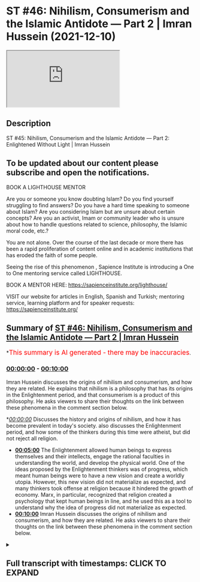# ST #46:  Nihilism, Consumerism and the Islamic Antidote — Part 2 | Imran Hussein (2021-12-10)

<iframe loading='lazy' src='https://www.youtube.com/embed/p3AXZ4LB-ZE'></iframe>

## Description

ST #45:  Nihilism, Consumerism and the Islamic Antidote — Part 2: Enlightened Without Light | Imran Hussein

## To be updated about our content please subscribe and open the notifications.

BOOK A LIGHTHOUSE MENTOR

Are you or someone you know doubting Islam? Do you find yourself struggling to find answers?  Do you have a hard time speaking to someone about Islam?  Are you considering Islam but are unsure about certain concepts?  Are you an activist, Imam or community leader who is unsure about how to handle questions related to science, philosophy, the Islamic moral code, etc.?

You are not alone.  Over the course of the last decade or more there has been a rapid proliferation of content online and in academic institutions that has eroded the faith of some people.

Seeing the rise of  this phenomenon , Sapience Institute is introducing a One to One mentoring service called LIGHTHOUSE.

BOOK A MENTOR HERE: https://sapienceinstitute.org/lighthouse/

VISIT our website for articles in English, Spanish and Turkish; mentoring service, learning platform and for speaker requests: https://sapienceinstitute.org/

## Summary of [ST #46: Nihilism, Consumerism and the Islamic Antidote — Part 2 | Imran Hussein](https://www.youtube.com/watch?v=p3AXZ4LB-ZE)

\*<span style="color:red; font-size:125%">This summary is AI generated - there may be inaccuracies</span>.

### [00:00:00](https://www.youtube.com/watch?v=p3AXZ4LB-ZE\&t=0) - [00:10:00](https://www.youtube.com/watch?v=p3AXZ4LB-ZE\&t=600)

Imran Hussein discusses the origins of nihilism and consumerism, and how they are related. He explains that nihilism is a philosophy that has its origins in the Enlightenment period, and that consumerism is a product of this philosophy. He asks viewers to share their thoughts on the link between these phenomena in the comment section below.

\**[00:00:00](https://www.youtube.com/watch?v=p3AXZ4LB-ZE\&t=0)* Discusses the history and origins of nihilism, and how it has become prevalent in today's society.  also discusses the Enlightenment period, and how some of the thinkers during this time were atheist, but did not reject all religion.

*   **[00:05:00](https://www.youtube.com/watch?v=p3AXZ4LB-ZE\&t=300)** The Enlightenment allowed human beings to express themselves and their intellects, engage the rational faculties in understanding the world, and develop the physical world. One of the ideas proposed by the Enlightenment thinkers was of progress, which meant human beings were to have a new vision and create a worldly utopia. However, this new vision did not materialize as expected, and many thinkers took offense at religion because it hindered the growth of economy. Marx, in particular, recognized that religion created a psychology that kept human beings in line, and he used this as a tool to understand why the idea of progress did not materialize as expected.
*   **[00:10:00](https://www.youtube.com/watch?v=p3AXZ4LB-ZE\&t=600)**  Imran Hussein discusses the origins of nihilism and consumerism, and how they are related. He asks viewers to share their thoughts on the link between these phenomena in the comment section below.

<details><summary><h2>Full transcript with timestamps: CLICK TO EXPAND</h2></summary>

[0:00:12](https://youtu.be/p3AXZ4LB-ZE?t=12) assalamu alaikum brothers and sisters\
[0:00:14](https://youtu.be/p3AXZ4LB-ZE?t=14) welcome to the second episode of this\
[0:00:16](https://youtu.be/p3AXZ4LB-ZE?t=16) sapiens thoughts video series\
[0:00:19](https://youtu.be/p3AXZ4LB-ZE?t=19) where we're discussing nihilism\
[0:00:20](https://youtu.be/p3AXZ4LB-ZE?t=20) consumerism and the islamic antidote to\
[0:00:23](https://youtu.be/p3AXZ4LB-ZE?t=23) the problems that come about because of\
[0:00:25](https://youtu.be/p3AXZ4LB-ZE?t=25) these two ideologies\
[0:00:27](https://youtu.be/p3AXZ4LB-ZE?t=27) now in this episode i want to go into\
[0:00:30](https://youtu.be/p3AXZ4LB-ZE?t=30) the history and the origins\
[0:00:33](https://youtu.be/p3AXZ4LB-ZE?t=33) of nihilism\
[0:00:34](https://youtu.be/p3AXZ4LB-ZE?t=34) and why and really discuss and\
[0:00:36](https://youtu.be/p3AXZ4LB-ZE?t=36) understand why it's so rampant today\
[0:00:40](https://youtu.be/p3AXZ4LB-ZE?t=40) and for this we need to go back and look\
[0:00:42](https://youtu.be/p3AXZ4LB-ZE?t=42) at european history especially over the\
[0:00:44](https://youtu.be/p3AXZ4LB-ZE?t=44) past thousand or so years now we have to\
[0:00:46](https://youtu.be/p3AXZ4LB-ZE?t=46) remember\
[0:00:47](https://youtu.be/p3AXZ4LB-ZE?t=47) that europe\
[0:00:49](https://youtu.be/p3AXZ4LB-ZE?t=49) was\
[0:00:51](https://youtu.be/p3AXZ4LB-ZE?t=51) led by christianity and the christian\
[0:00:54](https://youtu.be/p3AXZ4LB-ZE?t=54) church dominated almost every sway of\
[0:00:57](https://youtu.be/p3AXZ4LB-ZE?t=57) human experience in life whether it was\
[0:01:00](https://youtu.be/p3AXZ4LB-ZE?t=60) education\
[0:01:01](https://youtu.be/p3AXZ4LB-ZE?t=61) economic social whichever way you look\
[0:01:03](https://youtu.be/p3AXZ4LB-ZE?t=63) at it the christian church dominated and\
[0:01:06](https://youtu.be/p3AXZ4LB-ZE?t=66) in the 14th century\
[0:01:08](https://youtu.be/p3AXZ4LB-ZE?t=68) we know we had the period of renaissance\
[0:01:10](https://youtu.be/p3AXZ4LB-ZE?t=70) the renaissance took place and this was\
[0:01:12](https://youtu.be/p3AXZ4LB-ZE?t=72) a time where the europeans\
[0:01:14](https://youtu.be/p3AXZ4LB-ZE?t=74) rediscovered the classical tradition\
[0:01:17](https://youtu.be/p3AXZ4LB-ZE?t=77) rediscovered the greek civilization and\
[0:01:19](https://youtu.be/p3AXZ4LB-ZE?t=79) the works that they produced and the way\
[0:01:21](https://youtu.be/p3AXZ4LB-ZE?t=81) their way of living and so on and so\
[0:01:22](https://youtu.be/p3AXZ4LB-ZE?t=82) forth and they were mesmerized and by\
[0:01:25](https://youtu.be/p3AXZ4LB-ZE?t=85) the way all of this information a lot of\
[0:01:27](https://youtu.be/p3AXZ4LB-ZE?t=87) this information and knowledge came\
[0:01:29](https://youtu.be/p3AXZ4LB-ZE?t=89) through the muslims because they had\
[0:01:30](https://youtu.be/p3AXZ4LB-ZE?t=90) preserved the works of the greeks and\
[0:01:32](https://youtu.be/p3AXZ4LB-ZE?t=92) done more work on top of the work that\
[0:01:34](https://youtu.be/p3AXZ4LB-ZE?t=94) they had done but nevertheless this was\
[0:01:36](https://youtu.be/p3AXZ4LB-ZE?t=96) a time when the europeans\
[0:01:38](https://youtu.be/p3AXZ4LB-ZE?t=98) started to rediscover the classical\
[0:01:40](https://youtu.be/p3AXZ4LB-ZE?t=100) tradition and they were really inspired\
[0:01:42](https://youtu.be/p3AXZ4LB-ZE?t=102) by this they wanted to go back to those\
[0:01:44](https://youtu.be/p3AXZ4LB-ZE?t=104) times and obviously\
[0:01:46](https://youtu.be/p3AXZ4LB-ZE?t=106) because the church the christian church\
[0:01:48](https://youtu.be/p3AXZ4LB-ZE?t=108) dominated europe at the time there was a\
[0:01:50](https://youtu.be/p3AXZ4LB-ZE?t=110) lot of struggle there was a lot of back\
[0:01:51](https://youtu.be/p3AXZ4LB-ZE?t=111) and forth now we can i want to refer to\
[0:01:54](https://youtu.be/p3AXZ4LB-ZE?t=114) these as two camps you had the christian\
[0:01:56](https://youtu.be/p3AXZ4LB-ZE?t=116) church and you had what you could what\
[0:01:57](https://youtu.be/p3AXZ4LB-ZE?t=117) we can call now as the free thinkers the\
[0:02:00](https://youtu.be/p3AXZ4LB-ZE?t=120) ones the people that wanted to discover\
[0:02:02](https://youtu.be/p3AXZ4LB-ZE?t=122) new things inspired by the greeks wanted\
[0:02:04](https://youtu.be/p3AXZ4LB-ZE?t=124) to you know study the physical world do\
[0:02:07](https://youtu.be/p3AXZ4LB-ZE?t=127) the science you know study medicine and\
[0:02:09](https://youtu.be/p3AXZ4LB-ZE?t=129) do all of these amazing things\
[0:02:11](https://youtu.be/p3AXZ4LB-ZE?t=131) now there was a struggle that began in\
[0:02:13](https://youtu.be/p3AXZ4LB-ZE?t=133) around the 14th century and this\
[0:02:15](https://youtu.be/p3AXZ4LB-ZE?t=135) continued on and during this time you\
[0:02:18](https://youtu.be/p3AXZ4LB-ZE?t=138) know we saw there were certain christian\
[0:02:19](https://youtu.be/p3AXZ4LB-ZE?t=139) theologians\
[0:02:21](https://youtu.be/p3AXZ4LB-ZE?t=141) who try to bridge the gap between\
[0:02:22](https://youtu.be/p3AXZ4LB-ZE?t=142) religion and rationality\
[0:02:25](https://youtu.be/p3AXZ4LB-ZE?t=145) other christian theologians who\
[0:02:26](https://youtu.be/p3AXZ4LB-ZE?t=146) completely rejected rationality for\
[0:02:30](https://youtu.be/p3AXZ4LB-ZE?t=150) example martin luther a protestant\
[0:02:31](https://youtu.be/p3AXZ4LB-ZE?t=151) reformer he referred to reason and these\
[0:02:34](https://youtu.be/p3AXZ4LB-ZE?t=154) are his words he referred to reason as a\
[0:02:36](https://youtu.be/p3AXZ4LB-ZE?t=156) the greatest enemy that faith has\
[0:02:39](https://youtu.be/p3AXZ4LB-ZE?t=159) and we can see that a lot of christians\
[0:02:41](https://youtu.be/p3AXZ4LB-ZE?t=161) the majority of christians were against\
[0:02:42](https://youtu.be/p3AXZ4LB-ZE?t=162) the free thinkers as we're referring to\
[0:02:44](https://youtu.be/p3AXZ4LB-ZE?t=164) them now those that wanted to explore\
[0:02:46](https://youtu.be/p3AXZ4LB-ZE?t=166) and and discover new things\
[0:02:48](https://youtu.be/p3AXZ4LB-ZE?t=168) but but this battle continued over the\
[0:02:50](https://youtu.be/p3AXZ4LB-ZE?t=170) centuries and then in the 16th century\
[0:02:52](https://youtu.be/p3AXZ4LB-ZE?t=172) we had the scientific revolution\
[0:02:55](https://youtu.be/p3AXZ4LB-ZE?t=175) which eventually this and many other\
[0:02:56](https://youtu.be/p3AXZ4LB-ZE?t=176) things led to the period of\
[0:02:58](https://youtu.be/p3AXZ4LB-ZE?t=178) enlightenment in the 18th century now\
[0:03:01](https://youtu.be/p3AXZ4LB-ZE?t=181) the period of enlightenment is a very\
[0:03:02](https://youtu.be/p3AXZ4LB-ZE?t=182) interesting time in history because this\
[0:03:04](https://youtu.be/p3AXZ4LB-ZE?t=184) was you can say the time where the\
[0:03:06](https://youtu.be/p3AXZ4LB-ZE?t=186) tables fully turned\
[0:03:09](https://youtu.be/p3AXZ4LB-ZE?t=189) in the favor of the free thinkers\
[0:03:11](https://youtu.be/p3AXZ4LB-ZE?t=191) the thinkers of the enlightenment\
[0:03:14](https://youtu.be/p3AXZ4LB-ZE?t=194) wanted people\
[0:03:15](https://youtu.be/p3AXZ4LB-ZE?t=195) to have a new vision a new purpose they\
[0:03:18](https://youtu.be/p3AXZ4LB-ZE?t=198) wanted to people to break free from the\
[0:03:20](https://youtu.be/p3AXZ4LB-ZE?t=200) dogmas of the church they wanted people\
[0:03:21](https://youtu.be/p3AXZ4LB-ZE?t=201) to discover the world to discover new\
[0:03:23](https://youtu.be/p3AXZ4LB-ZE?t=203) things to progress\
[0:03:27](https://youtu.be/p3AXZ4LB-ZE?t=207) now we have to i want us to keep some\
[0:03:29](https://youtu.be/p3AXZ4LB-ZE?t=209) context in mind here there's something\
[0:03:30](https://youtu.be/p3AXZ4LB-ZE?t=210) important that we need to keep in mind\
[0:03:31](https://youtu.be/p3AXZ4LB-ZE?t=211) which is that\
[0:03:34](https://youtu.be/p3AXZ4LB-ZE?t=214) the european people are coming from a\
[0:03:36](https://youtu.be/p3AXZ4LB-ZE?t=216) background\
[0:03:37](https://youtu.be/p3AXZ4LB-ZE?t=217) of what they would see as oppression\
[0:03:40](https://youtu.be/p3AXZ4LB-ZE?t=220) intellectual oppression to be more\
[0:03:42](https://youtu.be/p3AXZ4LB-ZE?t=222) specific\
[0:03:43](https://youtu.be/p3AXZ4LB-ZE?t=223) and now they finally have freed\
[0:03:45](https://youtu.be/p3AXZ4LB-ZE?t=225) themselves of these shackles and they\
[0:03:47](https://youtu.be/p3AXZ4LB-ZE?t=227) want to discover the world and learn\
[0:03:48](https://youtu.be/p3AXZ4LB-ZE?t=228) about the world so you can understand\
[0:03:50](https://youtu.be/p3AXZ4LB-ZE?t=230) the psychology here that\
[0:03:52](https://youtu.be/p3AXZ4LB-ZE?t=232) these people would naturally have an\
[0:03:54](https://youtu.be/p3AXZ4LB-ZE?t=234) aversion towards religion because of\
[0:03:56](https://youtu.be/p3AXZ4LB-ZE?t=236) what they know about religion the\
[0:03:57](https://youtu.be/p3AXZ4LB-ZE?t=237) experiences with the christians and they\
[0:04:00](https://youtu.be/p3AXZ4LB-ZE?t=240) didn't want they would now want to free\
[0:04:01](https://youtu.be/p3AXZ4LB-ZE?t=241) themselves completely of this however\
[0:04:03](https://youtu.be/p3AXZ4LB-ZE?t=243) what's very interesting is that the\
[0:04:05](https://youtu.be/p3AXZ4LB-ZE?t=245) enlightenment thinkers didn't become\
[0:04:07](https://youtu.be/p3AXZ4LB-ZE?t=247) atheist\
[0:04:08](https://youtu.be/p3AXZ4LB-ZE?t=248) immediately or the time you know when i\
[0:04:10](https://youtu.be/p3AXZ4LB-ZE?t=250) mean atheists i mean you know the type\
[0:04:12](https://youtu.be/p3AXZ4LB-ZE?t=252) of new atheist that we are aware of\
[0:04:13](https://youtu.be/p3AXZ4LB-ZE?t=253) today such as richard dawkins and sam\
[0:04:15](https://youtu.be/p3AXZ4LB-ZE?t=255) harris they didn't completely reject\
[0:04:17](https://youtu.be/p3AXZ4LB-ZE?t=257) everything\
[0:04:18](https://youtu.be/p3AXZ4LB-ZE?t=258) and this is why some of the academics\
[0:04:20](https://youtu.be/p3AXZ4LB-ZE?t=260) when\
[0:04:21](https://youtu.be/p3AXZ4LB-ZE?t=261) if if asked you know the were the\
[0:04:22](https://youtu.be/p3AXZ4LB-ZE?t=262) enlightenment thinkers atheists you know\
[0:04:25](https://youtu.be/p3AXZ4LB-ZE?t=265) as in the new atheists that we know\
[0:04:27](https://youtu.be/p3AXZ4LB-ZE?t=267) today they would say no if you would go\
[0:04:30](https://youtu.be/p3AXZ4LB-ZE?t=270) to them and ask them whether they\
[0:04:31](https://youtu.be/p3AXZ4LB-ZE?t=271) believed in god they would acknowledge\
[0:04:32](https://youtu.be/p3AXZ4LB-ZE?t=272) most of them most of the thinkers and\
[0:04:34](https://youtu.be/p3AXZ4LB-ZE?t=274) philosophers of the enlightenment period\
[0:04:35](https://youtu.be/p3AXZ4LB-ZE?t=275) would acknowledge\
[0:04:37](https://youtu.be/p3AXZ4LB-ZE?t=277) that god exists however there would be\
[0:04:39](https://youtu.be/p3AXZ4LB-ZE?t=279) what you would call\
[0:04:40](https://youtu.be/p3AXZ4LB-ZE?t=280) natural they were following what was\
[0:04:42](https://youtu.be/p3AXZ4LB-ZE?t=282) referred to as a natural theology\
[0:04:44](https://youtu.be/p3AXZ4LB-ZE?t=284) so they would believe in god that there\
[0:04:46](https://youtu.be/p3AXZ4LB-ZE?t=286) was a cause a creator behind the behind\
[0:04:49](https://youtu.be/p3AXZ4LB-ZE?t=289) nature and the physical world\
[0:04:51](https://youtu.be/p3AXZ4LB-ZE?t=291) however they wouldn't ascribe it to or\
[0:04:54](https://youtu.be/p3AXZ4LB-ZE?t=294) lean towards christianity or religion as\
[0:04:57](https://youtu.be/p3AXZ4LB-ZE?t=297) it was understood at the time\
[0:04:59](https://youtu.be/p3AXZ4LB-ZE?t=299) however this did lay the foundations you\
[0:05:01](https://youtu.be/p3AXZ4LB-ZE?t=301) know or the the the fertile ground for\
[0:05:04](https://youtu.be/p3AXZ4LB-ZE?t=304) the advent of new atheism and so on and\
[0:05:06](https://youtu.be/p3AXZ4LB-ZE?t=306) so forth but again something we'll\
[0:05:07](https://youtu.be/p3AXZ4LB-ZE?t=307) discuss as we go along so the key thing\
[0:05:09](https://youtu.be/p3AXZ4LB-ZE?t=309) i want us to pick up here guys\
[0:05:11](https://youtu.be/p3AXZ4LB-ZE?t=311) is\
[0:05:12](https://youtu.be/p3AXZ4LB-ZE?t=312) that the enlightenment\
[0:05:16](https://youtu.be/p3AXZ4LB-ZE?t=316) period\
[0:05:17](https://youtu.be/p3AXZ4LB-ZE?t=317) allowed human beings\
[0:05:19](https://youtu.be/p3AXZ4LB-ZE?t=319) to now express themselves and their\
[0:05:21](https://youtu.be/p3AXZ4LB-ZE?t=321) intellects\
[0:05:22](https://youtu.be/p3AXZ4LB-ZE?t=322) and engage the rational faculties in\
[0:05:24](https://youtu.be/p3AXZ4LB-ZE?t=324) studying the world in understanding the\
[0:05:27](https://youtu.be/p3AXZ4LB-ZE?t=327) world in developing the physical world\
[0:05:30](https://youtu.be/p3AXZ4LB-ZE?t=330) because one of the\
[0:05:31](https://youtu.be/p3AXZ4LB-ZE?t=331) ideas\
[0:05:33](https://youtu.be/p3AXZ4LB-ZE?t=333) that was proposed by the enlightenment\
[0:05:35](https://youtu.be/p3AXZ4LB-ZE?t=335) thinkers\
[0:05:36](https://youtu.be/p3AXZ4LB-ZE?t=336) was of progress material progress what\
[0:05:39](https://youtu.be/p3AXZ4LB-ZE?t=339) they wanted human beings to do was to\
[0:05:41](https://youtu.be/p3AXZ4LB-ZE?t=341) have a new vision\
[0:05:43](https://youtu.be/p3AXZ4LB-ZE?t=343) which was\
[0:05:45](https://youtu.be/p3AXZ4LB-ZE?t=345) to create a worldly utopia essentially\
[0:05:47](https://youtu.be/p3AXZ4LB-ZE?t=347) paradise on earth\
[0:05:49](https://youtu.be/p3AXZ4LB-ZE?t=349) now it's very it's a very interesting\
[0:05:51](https://youtu.be/p3AXZ4LB-ZE?t=351) concept because prior to this the idea\
[0:05:53](https://youtu.be/p3AXZ4LB-ZE?t=353) was\
[0:05:54](https://youtu.be/p3AXZ4LB-ZE?t=354) that we were to attain paradise in the\
[0:05:56](https://youtu.be/p3AXZ4LB-ZE?t=356) hereafter\
[0:05:58](https://youtu.be/p3AXZ4LB-ZE?t=358) that we were living in this world a\
[0:06:00](https://youtu.be/p3AXZ4LB-ZE?t=360) world of pain and suffering and\
[0:06:02](https://youtu.be/p3AXZ4LB-ZE?t=362) hardships\
[0:06:03](https://youtu.be/p3AXZ4LB-ZE?t=363) and trials\
[0:06:05](https://youtu.be/p3AXZ4LB-ZE?t=365) and we had to live in this world and get\
[0:06:07](https://youtu.be/p3AXZ4LB-ZE?t=367) through this life but ultimately there\
[0:06:09](https://youtu.be/p3AXZ4LB-ZE?t=369) was paradise the eternal world and\
[0:06:11](https://youtu.be/p3AXZ4LB-ZE?t=371) that's what people were aspiring towards\
[0:06:13](https://youtu.be/p3AXZ4LB-ZE?t=373) however the enlightenment flipped the\
[0:06:15](https://youtu.be/p3AXZ4LB-ZE?t=375) script if you like and took paradise\
[0:06:17](https://youtu.be/p3AXZ4LB-ZE?t=377) from the hereafter and brought paradise\
[0:06:19](https://youtu.be/p3AXZ4LB-ZE?t=379) to the here and now so what the idea was\
[0:06:21](https://youtu.be/p3AXZ4LB-ZE?t=381) that we as human beings our new purpose\
[0:06:23](https://youtu.be/p3AXZ4LB-ZE?t=383) now is to progress in the world\
[0:06:26](https://youtu.be/p3AXZ4LB-ZE?t=386) create a worldly paradise and that's\
[0:06:28](https://youtu.be/p3AXZ4LB-ZE?t=388) what our focus and vision is\
[0:06:30](https://youtu.be/p3AXZ4LB-ZE?t=390) professor leo damrosh in a course on the\
[0:06:34](https://youtu.be/p3AXZ4LB-ZE?t=394) enlightenment he\
[0:06:35](https://youtu.be/p3AXZ4LB-ZE?t=395) stated that one of the focuses of the\
[0:06:37](https://youtu.be/p3AXZ4LB-ZE?t=397) enlightenment was to turn away from the\
[0:06:39](https://youtu.be/p3AXZ4LB-ZE?t=399) vertical plane and then to focus on the\
[0:06:41](https://youtu.be/p3AXZ4LB-ZE?t=401) horizontal plane again summarizing what\
[0:06:43](https://youtu.be/p3AXZ4LB-ZE?t=403) i'm just saying which is that it was\
[0:06:45](https://youtu.be/p3AXZ4LB-ZE?t=405) taking people away from focusing on the\
[0:06:48](https://youtu.be/p3AXZ4LB-ZE?t=408) hereafter\
[0:06:50](https://youtu.be/p3AXZ4LB-ZE?t=410) and the spiritual reality of the world\
[0:06:52](https://youtu.be/p3AXZ4LB-ZE?t=412) and focusing on the material reality of\
[0:06:54](https://youtu.be/p3AXZ4LB-ZE?t=414) the world the physical\
[0:06:56](https://youtu.be/p3AXZ4LB-ZE?t=416) reality the plane of here and now this\
[0:06:59](https://youtu.be/p3AXZ4LB-ZE?t=419) was a very important shift in psychology\
[0:07:02](https://youtu.be/p3AXZ4LB-ZE?t=422) and thinking that took place at the time\
[0:07:04](https://youtu.be/p3AXZ4LB-ZE?t=424) of the enlightenment\
[0:07:05](https://youtu.be/p3AXZ4LB-ZE?t=425) now considering this and understanding\
[0:07:07](https://youtu.be/p3AXZ4LB-ZE?t=427) this\
[0:07:10](https://youtu.be/p3AXZ4LB-ZE?t=430) we can start to appreciate\
[0:07:13](https://youtu.be/p3AXZ4LB-ZE?t=433) why god and the idea of religion\
[0:07:16](https://youtu.be/p3AXZ4LB-ZE?t=436) was not conducive to the objectives of\
[0:07:19](https://youtu.be/p3AXZ4LB-ZE?t=439) the enlightenment\
[0:07:21](https://youtu.be/p3AXZ4LB-ZE?t=441) because if people were thinking about a\
[0:07:23](https://youtu.be/p3AXZ4LB-ZE?t=443) hereafter another life to come an\
[0:07:25](https://youtu.be/p3AXZ4LB-ZE?t=445) eternal life of bliss and peace and\
[0:07:27](https://youtu.be/p3AXZ4LB-ZE?t=447) tranquility well they wouldn't fully be\
[0:07:29](https://youtu.be/p3AXZ4LB-ZE?t=449) focusing on\
[0:07:31](https://youtu.be/p3AXZ4LB-ZE?t=451) the here and now and and they therefore\
[0:07:33](https://youtu.be/p3AXZ4LB-ZE?t=453) won't have the motivation to do what had\
[0:07:35](https://youtu.be/p3AXZ4LB-ZE?t=455) to be done to attain a worldly paradise\
[0:07:39](https://youtu.be/p3AXZ4LB-ZE?t=459) so going back to this idea of progress\
[0:07:42](https://youtu.be/p3AXZ4LB-ZE?t=462) and creating paradise on earth you know\
[0:07:45](https://youtu.be/p3AXZ4LB-ZE?t=465) this entailed economic growth\
[0:07:48](https://youtu.be/p3AXZ4LB-ZE?t=468) exponential economic growth and\
[0:07:50](https://youtu.be/p3AXZ4LB-ZE?t=470) professor karen higgs in her book\
[0:07:52](https://youtu.be/p3AXZ4LB-ZE?t=472) collision course she highlights that the\
[0:07:54](https://youtu.be/p3AXZ4LB-ZE?t=474) lead up to\
[0:07:56](https://youtu.be/p3AXZ4LB-ZE?t=476) this economic growth took\
[0:07:59](https://youtu.be/p3AXZ4LB-ZE?t=479) place in three stages essentially the\
[0:08:01](https://youtu.be/p3AXZ4LB-ZE?t=481) first stage lasted about five or six\
[0:08:03](https://youtu.be/p3AXZ4LB-ZE?t=483) hundred years where the europeans\
[0:08:05](https://youtu.be/p3AXZ4LB-ZE?t=485) colonized\
[0:08:06](https://youtu.be/p3AXZ4LB-ZE?t=486) other places around the world and this\
[0:08:08](https://youtu.be/p3AXZ4LB-ZE?t=488) brought in a lot of money to europe and\
[0:08:10](https://youtu.be/p3AXZ4LB-ZE?t=490) the second stage was which lasted about\
[0:08:13](https://youtu.be/p3AXZ4LB-ZE?t=493) 250 years when which she refers to the\
[0:08:15](https://youtu.be/p3AXZ4LB-ZE?t=495) stage of\
[0:08:16](https://youtu.be/p3AXZ4LB-ZE?t=496) coal coal based industry and this\
[0:08:19](https://youtu.be/p3AXZ4LB-ZE?t=499) allowed for the industrial\
[0:08:21](https://youtu.be/p3AXZ4LB-ZE?t=501) revolution to really take off the third\
[0:08:22](https://youtu.be/p3AXZ4LB-ZE?t=502) stage is that she refers to as the\
[0:08:24](https://youtu.be/p3AXZ4LB-ZE?t=504) oil-based growth which has been taking\
[0:08:26](https://youtu.be/p3AXZ4LB-ZE?t=506) place over the past 130 years or so and\
[0:08:29](https://youtu.be/p3AXZ4LB-ZE?t=509) all of this has brought brought in a lot\
[0:08:31](https://youtu.be/p3AXZ4LB-ZE?t=511) of money into europe which allowed for\
[0:08:32](https://youtu.be/p3AXZ4LB-ZE?t=512) the consumerist system to really take\
[0:08:35](https://youtu.be/p3AXZ4LB-ZE?t=515) off\
[0:08:36](https://youtu.be/p3AXZ4LB-ZE?t=516) and it's very interesting because the\
[0:08:38](https://youtu.be/p3AXZ4LB-ZE?t=518) more people consume the more businesses\
[0:08:41](https://youtu.be/p3AXZ4LB-ZE?t=521) grow the more businesses grow the more\
[0:08:43](https://youtu.be/p3AXZ4LB-ZE?t=523) employment increases the more people go\
[0:08:45](https://youtu.be/p3AXZ4LB-ZE?t=525) into employment into these factories\
[0:08:47](https://youtu.be/p3AXZ4LB-ZE?t=527) which produce more goods\
[0:08:49](https://youtu.be/p3AXZ4LB-ZE?t=529) for the consumers and the consumers keep\
[0:08:51](https://youtu.be/p3AXZ4LB-ZE?t=531) consuming more and this leads to the\
[0:08:52](https://youtu.be/p3AXZ4LB-ZE?t=532) growth of the gdp of the country which\
[0:08:54](https://youtu.be/p3AXZ4LB-ZE?t=534) is essentially a marker for economic\
[0:08:57](https://youtu.be/p3AXZ4LB-ZE?t=537) growth\
[0:08:58](https://youtu.be/p3AXZ4LB-ZE?t=538) so at the end of the day was and the\
[0:08:59](https://youtu.be/p3AXZ4LB-ZE?t=539) reason i'm sharing this what's very\
[0:09:01](https://youtu.be/p3AXZ4LB-ZE?t=541) important to understand here is that\
[0:09:02](https://youtu.be/p3AXZ4LB-ZE?t=542) economy money is the key driving force\
[0:09:05](https://youtu.be/p3AXZ4LB-ZE?t=545) here it's not individual well-being\
[0:09:08](https://youtu.be/p3AXZ4LB-ZE?t=548) right although that was the idea\
[0:09:10](https://youtu.be/p3AXZ4LB-ZE?t=550) proposed what we were told is\
[0:09:13](https://youtu.be/p3AXZ4LB-ZE?t=553) creating a worldly paradise is going to\
[0:09:16](https://youtu.be/p3AXZ4LB-ZE?t=556) lead to happiness for human beings\
[0:09:17](https://youtu.be/p3AXZ4LB-ZE?t=557) essentially but that's not what's\
[0:09:19](https://youtu.be/p3AXZ4LB-ZE?t=559) happened and we're going to explore this\
[0:09:20](https://youtu.be/p3AXZ4LB-ZE?t=560) much further in a lot more detail\
[0:09:22](https://youtu.be/p3AXZ4LB-ZE?t=562) and it's important to also realize that\
[0:09:24](https://youtu.be/p3AXZ4LB-ZE?t=564) many of the thinkers of the\
[0:09:25](https://youtu.be/p3AXZ4LB-ZE?t=565) enlightenment period and the centuries\
[0:09:26](https://youtu.be/p3AXZ4LB-ZE?t=566) that followed\
[0:09:28](https://youtu.be/p3AXZ4LB-ZE?t=568) took\
[0:09:29](https://youtu.be/p3AXZ4LB-ZE?t=569) offence almost through religion and the\
[0:09:31](https://youtu.be/p3AXZ4LB-ZE?t=571) idea of religion because it was a\
[0:09:33](https://youtu.be/p3AXZ4LB-ZE?t=573) hindrance to the growth of economy\
[0:09:36](https://youtu.be/p3AXZ4LB-ZE?t=576) marx for example refer to religion as\
[0:09:39](https://youtu.be/p3AXZ4LB-ZE?t=579) the opium of the people now there's many\
[0:09:42](https://youtu.be/p3AXZ4LB-ZE?t=582) ways to understand this particular\
[0:09:44](https://youtu.be/p3AXZ4LB-ZE?t=584) statement but one of the ways to\
[0:09:45](https://youtu.be/p3AXZ4LB-ZE?t=585) understand this and one of the things we\
[0:09:46](https://youtu.be/p3AXZ4LB-ZE?t=586) could take from this is that he realized\
[0:09:48](https://youtu.be/p3AXZ4LB-ZE?t=588) and understood\
[0:09:49](https://youtu.be/p3AXZ4LB-ZE?t=589) that religion created a psychology\
[0:09:52](https://youtu.be/p3AXZ4LB-ZE?t=592) which from an economic standpoint\
[0:09:54](https://youtu.be/p3AXZ4LB-ZE?t=594) created\
[0:09:56](https://youtu.be/p3AXZ4LB-ZE?t=596) tame human beings meaning that\
[0:09:59](https://youtu.be/p3AXZ4LB-ZE?t=599) human the human that was religious and\
[0:10:01](https://youtu.be/p3AXZ4LB-ZE?t=601) believed in god and believed in the\
[0:10:02](https://youtu.be/p3AXZ4LB-ZE?t=602) hereafter if they weren't doing too well\
[0:10:04](https://youtu.be/p3AXZ4LB-ZE?t=604) economically socially they were fine\
[0:10:07](https://youtu.be/p3AXZ4LB-ZE?t=607) with it because they understood this\
[0:10:09](https://youtu.be/p3AXZ4LB-ZE?t=609) wasn't the only world the real world was\
[0:10:11](https://youtu.be/p3AXZ4LB-ZE?t=611) to come paradise was to come and this\
[0:10:14](https://youtu.be/p3AXZ4LB-ZE?t=614) made people comfortable in the\
[0:10:15](https://youtu.be/p3AXZ4LB-ZE?t=615) situations even if they had less but\
[0:10:17](https://youtu.be/p3AXZ4LB-ZE?t=617) this wasn't good from an economic\
[0:10:19](https://youtu.be/p3AXZ4LB-ZE?t=619) perspective because it didn't give that\
[0:10:22](https://youtu.be/p3AXZ4LB-ZE?t=622) that human motivation now to change\
[0:10:24](https://youtu.be/p3AXZ4LB-ZE?t=624) their condition\
[0:10:25](https://youtu.be/p3AXZ4LB-ZE?t=625) so this was a problem\
[0:10:27](https://youtu.be/p3AXZ4LB-ZE?t=627) so this was a\
[0:10:29](https://youtu.be/p3AXZ4LB-ZE?t=629) sort of a brief history on the origins\
[0:10:31](https://youtu.be/p3AXZ4LB-ZE?t=631) of nihilism in particular but by\
[0:10:33](https://youtu.be/p3AXZ4LB-ZE?t=633) extension consumerism as well and what\
[0:10:35](https://youtu.be/p3AXZ4LB-ZE?t=635) we're going to do in the next video guys\
[0:10:37](https://youtu.be/p3AXZ4LB-ZE?t=637) is we're going to move on to looking at\
[0:10:38](https://youtu.be/p3AXZ4LB-ZE?t=638) the direct relationship between\
[0:10:41](https://youtu.be/p3AXZ4LB-ZE?t=641) this\
[0:10:42](https://youtu.be/p3AXZ4LB-ZE?t=642) modernism now and nihilism this turning\
[0:10:45](https://youtu.be/p3AXZ4LB-ZE?t=645) away from god and nihilism\
[0:10:48](https://youtu.be/p3AXZ4LB-ZE?t=648) so before you guys click on the next\
[0:10:49](https://youtu.be/p3AXZ4LB-ZE?t=649) video and watch it if it's up already i\
[0:10:52](https://youtu.be/p3AXZ4LB-ZE?t=652) want to know your thoughts in the\
[0:10:53](https://youtu.be/p3AXZ4LB-ZE?t=653) comment section below i want to get your\
[0:10:55](https://youtu.be/p3AXZ4LB-ZE?t=655) thoughts on how or what you think the\
[0:10:56](https://youtu.be/p3AXZ4LB-ZE?t=656) link is between turning away from god\
[0:11:00](https://youtu.be/p3AXZ4LB-ZE?t=660) and nihilism\
[0:11:01](https://youtu.be/p3AXZ4LB-ZE?t=661) so let me know your thoughts in the\
[0:11:02](https://youtu.be/p3AXZ4LB-ZE?t=662) comment section below until next time\
[0:11:04](https://youtu.be/p3AXZ4LB-ZE?t=664) take care assalamu alaikum

</details>
